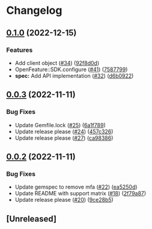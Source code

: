 # Changelog

## [0.1.0](https://github.com/open-feature/ruby-sdk/compare/v0.0.3...v0.1.0) (2022-12-15)


### Features

* Add client object ([#34](https://github.com/open-feature/ruby-sdk/issues/34)) ([92f8d0d](https://github.com/open-feature/ruby-sdk/commit/92f8d0d4bf693bf74d0f076621f3453f11d4ca65))
* OpenFeature::SDK.configure ([#41](https://github.com/open-feature/ruby-sdk/issues/41)) ([7587799](https://github.com/open-feature/ruby-sdk/commit/75877997dcb49aeb38a4969734df87b2845e1e6a))
* **spec:** Add API implementation ([#32](https://github.com/open-feature/ruby-sdk/issues/32)) ([d6b0922](https://github.com/open-feature/ruby-sdk/commit/d6b0922a54e9cb714c44dfe58ddab01356f6916b))

## [0.0.3](https://github.com/open-feature/ruby-sdk/compare/v0.0.2...v0.0.3) (2022-11-11)


### Bug Fixes

* Update Gemfile.lock ([#25](https://github.com/open-feature/ruby-sdk/issues/25)) ([6a1f789](https://github.com/open-feature/ruby-sdk/commit/6a1f789bd016a6b1d961a8ce61d3366116d4e3e5))
* Update release please ([#24](https://github.com/open-feature/ruby-sdk/issues/24)) ([457c326](https://github.com/open-feature/ruby-sdk/commit/457c3262131c55deeb5719d94ee18ac8591488b1))
* Update release please ([#27](https://github.com/open-feature/ruby-sdk/issues/27)) ([ca98386](https://github.com/open-feature/ruby-sdk/commit/ca983861fd50388a05bca60b1483ed65fb8aedb5))

## [0.0.2](https://github.com/open-feature/ruby-sdk/compare/v0.0.1...v0.0.2) (2022-11-11)


### Bug Fixes

* Update gemspec to remove mfa ([#22](https://github.com/open-feature/ruby-sdk/issues/22)) ([ea5250d](https://github.com/open-feature/ruby-sdk/commit/ea5250dfd16598a13a1a6542e44f4fa3664f251e))
* Update README with support matrix ([#18](https://github.com/open-feature/ruby-sdk/issues/18)) ([2f79a87](https://github.com/open-feature/ruby-sdk/commit/2f79a87320cff30835081599f21f544d2d4e52cf))
* Update release please ([#20](https://github.com/open-feature/ruby-sdk/issues/20)) ([9ce28b5](https://github.com/open-feature/ruby-sdk/commit/9ce28b51b295f21a58ffd9812de794b3d3f1803b))

## [Unreleased]
